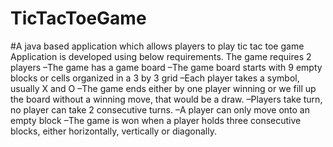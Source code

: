 # TicTacToeGame

#A java based application which allows players to play tic tac toe game
Application is developed using below requirements.
The game requires 2 players
–The game has a game board
–The game board starts with 9 empty blocks or cells organized in a 3 by 3 grid
–Each player takes a symbol, usually X and O
–The game ends either by one player winning or we fill up the board without a winning move, that would be a draw.
–Players take turn, no player can take 2 consecutive turns.
–A player can only move onto an empty block
–The game is won when a player holds three consecutive blocks, either horizontally, vertically or diagonally.
